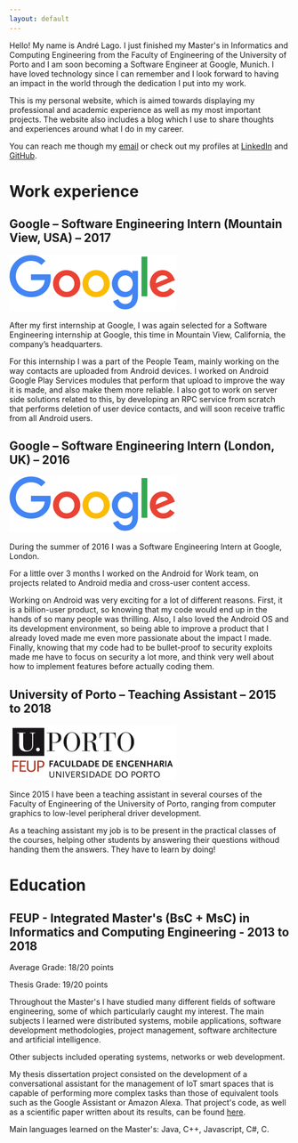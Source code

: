 ```yaml
---
layout: default
---
```


Hello! My name is André Lago. I just finished my Master's in Informatics and Computing Engineering from the Faculty of Engineering of the University of Porto and I am soon becoming a Software Engineer at Google, Munich. I have loved technology since I can remember and I look forward to having an impact in the world through the dedication I put into my work.

This is my personal website, which is aimed towards displaying my professional and academic experience as well as my most important projects. The website also includes a blog which I use to share thoughts and experiences around what I do in my career.

You can reach me though my [email](mailto:andrelago1995@gmail.com) or check out my profiles at [LinkedIn](https://www.linkedin.com/in/andre-lago/) and [GitHub](https://github.com/andrelago13).

# Work experience

## Google – Software Engineering Intern (Mountain View, USA) – 2017

![Google](/assets/google.png)

After my first internship at Google, I was again selected for a Software Engineering internship at Google, this time in Mountain View, California, the company’s headquarters.

For this internship I was a part of the People Team, mainly working on the way contacts are uploaded from Android devices. I worked on Android Google Play Services modules that perform that upload to improve the way it is made, and also make them more reliable. I also got to work on server side solutions related to this, by developing an RPC service from scratch that performs deletion of user device contacts, and will soon receive traffic from all Android users.

## Google – Software Engineering Intern (London, UK) – 2016

![Google](/assets/google.png)

During the summer of 2016 I was a Software Engineering Intern at Google, London.

For a little over 3 months I worked on the Android for Work team, on projects related to Android media and cross-user content access.

Working on Android was very exciting for a lot of different reasons. First, it is a billion-user product, so knowing that my code would end up in the hands of so many people was thrilling. Also, I also loved the Android OS and its development environment, so being able to improve a product that I already loved made me even more passionate about the impact I made. Finally, knowing that my code had to be bullet-proof to security exploits made me have to focus on security a lot more, and think very well about how to implement features before actually coding them.

## University of Porto – Teaching Assistant – 2015 to 2018

![FEUP](/assets/feup.png)

Since 2015 I have been a teaching assistant in several courses of the Faculty of Engineering of the University of Porto, ranging from computer graphics to low-level peripheral driver development.

As a teaching assistant my job is to be present in the practical classes of the courses, helping other students by answering their questions withoud handing them the answers. They have to learn by doing!

# Education

## FEUP - Integrated Master's (BsC + MsC) in Informatics and Computing Engineering - 2013 to 2018

Average Grade: 18/20 points

Thesis Grade: 19/20 points

Throughout the Master's I have studied many different fields of software engineering, some of which particularly caught my interest. The main subjects I learned were distributed systems, mobile applications, software development methodologies, project management, software architecture and artificial intelligence.

Other subjects included operating systems, networks or web development.

My thesis dissertation project consisted on the development of a conversational assistant for the management of IoT smart spaces that is capable of performing more complex tasks than those of equivalent tools such as the Google Assistant or Amazon Alexa. That project's code, as well as a scientific paper written about its results, can be found [here](https://github.com/andrelago13/jarvis).

Main languages learned on the Master's: Java, C++, Javascript, C#, C.






<!-- Text can be **bold**, _italic_, or ~~strikethrough~~.

[Link to another page](./another-page.html).

There should be whitespace between paragraphs.

There should be whitespace between paragraphs. We recommend including a README, or a file with information about your project.

# Header 1

This is a normal paragraph following a header. GitHub is a code hosting platform for version control and collaboration. It lets you and others work together on projects from anywhere.

## Header 2

> This is a blockquote following a header.
>
> When something is important enough, you do it even if the odds are not in your favor.

### Header 3

```js
// Javascript code with syntax highlighting.
var fun = function lang(l) {
  dateformat.i18n = require('./lang/' + l)
  return true;
}
```

```ruby
# Ruby code with syntax highlighting
GitHubPages::Dependencies.gems.each do |gem, version|
  s.add_dependency(gem, "= #{version}")
end
```

#### Header 4

*   This is an unordered list following a header.
*   This is an unordered list following a header.
*   This is an unordered list following a header.

##### Header 5

1.  This is an ordered list following a header.
2.  This is an ordered list following a header.
3.  This is an ordered list following a header.

###### Header 6

| head1        | head two          | three |
|:-------------|:------------------|:------|
| ok           | good swedish fish | nice  |
| out of stock | good and plenty   | nice  |
| ok           | good `oreos`      | hmm   |
| ok           | good `zoute` drop | yumm  |

### There's a horizontal rule below this.

* * *

### Here is an unordered list:

*   Item foo
*   Item bar
*   Item baz
*   Item zip

### And an ordered list:

1.  Item one
1.  Item two
1.  Item three
1.  Item four

### And a nested list:

- level 1 item
  - level 2 item
  - level 2 item
    - level 3 item
    - level 3 item
- level 1 item
  - level 2 item
  - level 2 item
  - level 2 item
- level 1 item
  - level 2 item
  - level 2 item
- level 1 item

### Small image

![Octocat](https://assets-cdn.github.com/images/icons/emoji/octocat.png)

### Large image

![Branching](https://guides.github.com/activities/hello-world/branching.png)


### Definition lists can be used with HTML syntax.

<dl>
<dt>Name</dt>
<dd>Godzilla</dd>
<dt>Born</dt>
<dd>1952</dd>
<dt>Birthplace</dt>
<dd>Japan</dd>
<dt>Color</dt>
<dd>Green</dd>
</dl>

```
Long, single-line code blocks should not wrap. They should horizontally scroll if they are too long. This line should be long enough to demonstrate this.
```

```
The final element.
``` -->
